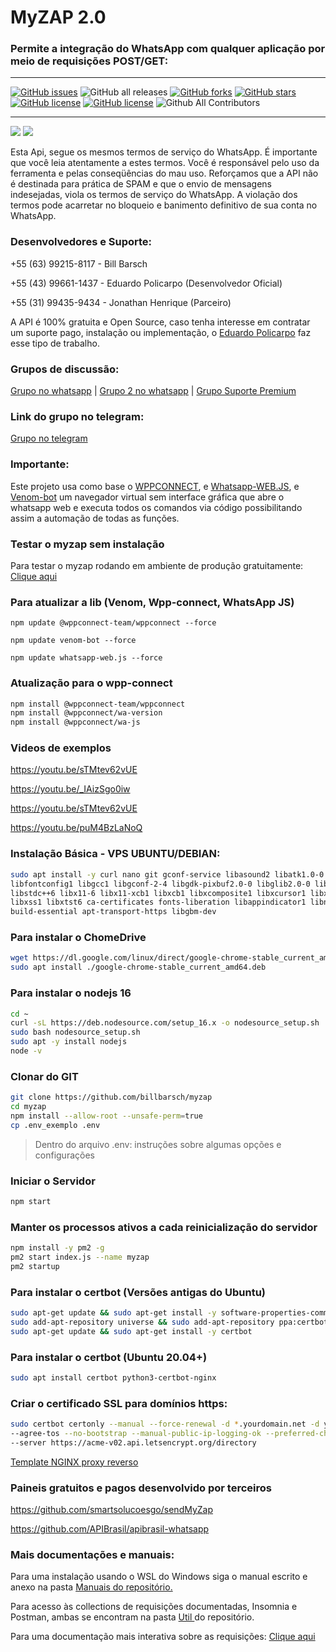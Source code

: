 # MyZAP 2.0

### Permite a integração do WhatsApp com qualquer aplicação por meio de requisições POST/GET:

---

<a href="https://github.com/edupoli/MyZap2.0/issues"><img alt="GitHub issues" src="https://img.shields.io/github/issues/edupoli/MyZap2.0"></a>
<img alt="GitHub all releases" src="https://img.shields.io/github/downloads/billbarsch/myzap/total">
<a href="https://github.com/edupoli/MyZap2.0/network"><img alt="GitHub forks" src="https://img.shields.io/github/forks/edupoli/MyZap2.0"></a>
<a href="https://github.com/edupoli/MyZap2.0/stargazers"><img alt="GitHub stars" src="https://img.shields.io/github/stars/edupoli/MyZap2.0"></a>
<a href="https://github.com/edupoli/MyZap2.0"><img alt="GitHub license" src="https://img.shields.io/github/license/edupoli/MyZap2.0"></a>
<a href="https://github.com/edupoli/MyZap2.0"><img alt="GitHub license" src="https://img.shields.io/badge/node-v14.0-green"></a>
<img alt="Github All Contributors" src="https://img.shields.io/github/all-contributors/all-contributors/all-contributors/master">

---
[<img src="https://img.shields.io/badge/Postman-FF6C37?style=for-the-badge&logo=postman&logoColor=white">](https://documenter.getpostman.com/view/11074732/UVkqrZtZ)
[<img src="https://img.shields.io/badge/WhatsApp-25D366?style=for-the-badge&logo=whatsapp&logoColor=white">](https://api.whatsapp.com/send?phone=554396611437&text=Gostaria%20de%20mais%20informa%C3%A7%C3%B5es%20sobre%20o%20suporte%20da%20API%20MyZAP)

Esta Api, segue os mesmos termos de serviço do WhatsApp. É importante que você leia atentamente a estes termos. Você é responsável pelo uso da ferramenta e pelas conseqüências do mau uso. Reforçamos que a API não é destinada para prática de SPAM e que o envio de mensagens indesejadas, viola os termos de serviço do WhatsApp. A violação dos termos pode acarretar no bloqueio e banimento definitivo de sua conta no WhatsApp.

### Desenvolvedores e Suporte:

+55 (63) 99215-8117 - Bill Barsch

+55 (43) 99661-1437 - Eduardo Policarpo (Desenvolvedor Oficial)

+55 (31) 99435-9434 - Jonathan Henrique (Parceiro)

A API é 100% gratuita e Open Source, caso tenha interesse em contratar um suporte pago, instalação ou implementação, o [Eduardo Policarpo](https://api.whatsapp.com/send?phone=554396611437&text=Gostaria%20de%20mais%20informa%C3%A7%C3%B5es%20sobre%20o%20suporte%20da%20API%20MyZAP) faz esse tipo de trabalho.

### Grupos de discussão:

[Grupo no whatsapp](https://chat.whatsapp.com/IDqZrBmBIYL50Mq63NfraA) |
[Grupo 2 no whatsapp](https://chat.whatsapp.com/CTVp994clKsKunqzczFfu7) |
[Grupo Suporte Premium](https://chat.whatsapp.com/Eg7D1Yd4RIQ07GkTyMKnxd)

### Link do grupo no telegram:

[Grupo no telegram](https://t.me/joinchat/tOiGjpK_0xg4OGZh)

### Importante:

Este projeto usa como base o [WPPCONNECT](https://github.com/wppconnect-team/wppconnect), e [Whatsapp-WEB.JS](https://github.com/pedroslopez/whatsapp-web.js/), e [Venom-bot](https://github.com/orkestral/venom) um navegador virtual sem interface gráfica que abre o whatsapp web e executa todos os comandos via código possibilitando assim a automação de todas as funções.

### Testar o myzap sem instalação

Para testar o myzap rodando em ambiente de produção gratuitamente: <a href="https://apigratis.com.br" target="_blank"> Clique aqui </a>

### Para atualizar a lib (Venom, Wpp-connect, WhatsApp JS)

```npm update @wppconnect-team/wppconnect --force```

```npm update venom-bot --force```

```npm update whatsapp-web.js --force```

### Atualização para o wpp-connect

```bash
npm install @wppconnect-team/wppconnect
npm install @wppconnect/wa-version
npm install @wppconnect/wa-js
```

### Videos de exemplos

https://youtu.be/sTMtev62vUE

https://youtu.be/_IAizSgo0iw

https://youtu.be/sTMtev62vUE

https://youtu.be/puM4BzLaNoQ

### Instalação Básica - VPS UBUNTU/DEBIAN:

```bash
sudo apt install -y curl nano git gconf-service libasound2 libatk1.0-0 libc6 libcairo2 libcups2 libdbus-1-3 libexpat1 \
libfontconfig1 libgcc1 libgconf-2-4 libgdk-pixbuf2.0-0 libglib2.0-0 libgtk-3-0 libnspr4 libpango-1.0-0 libpangocairo-1.0-0 \
libstdc++6 libx11-6 libx11-xcb1 libxcb1 libxcomposite1 libxcursor1 libxdamage1 libxext6 libxfixes3 libxi6 libxrandr2 libxrender1 \
libxss1 libxtst6 ca-certificates fonts-liberation libappindicator1 libnss3 lsb-release xdg-utils wget \
build-essential apt-transport-https libgbm-dev
```

### Para instalar o ChomeDrive

```bash
wget https://dl.google.com/linux/direct/google-chrome-stable_current_amd64.deb
sudo apt install ./google-chrome-stable_current_amd64.deb
```

### Para instalar o nodejs 16

```bash
cd ~
curl -sL https://deb.nodesource.com/setup_16.x -o nodesource_setup.sh
sudo bash nodesource_setup.sh
sudo apt -y install nodejs
node -v
```

### Clonar do GIT

```bash
git clone https://github.com/billbarsch/myzap
cd myzap
npm install --allow-root --unsafe-perm=true
cp .env_exemplo .env
```

> Dentro do arquivo .env:
> instruções sobre algumas opções e configurações

### Iniciar o Servidor

```bash
npm start
```

### Manter os processos ativos a cada reinicialização do servidor

```bash
npm install -y pm2 -g
pm2 start index.js --name myzap
pm2 startup
```

### Para instalar o certbot (Versões antigas do Ubuntu)
```bash
sudo apt-get update && sudo apt-get install -y software-properties-common
sudo add-apt-repository universe && sudo add-apt-repository ppa:certbot/certbot
sudo apt-get update && sudo apt-get install -y certbot
```

### Para instalar o certbot (Ubuntu 20.04+)
```bash
sudo apt install certbot python3-certbot-nginx
```

### Criar o certificado SSL para domínios https:

```sh
sudo certbot certonly --manual --force-renewal -d *.yourdomain.net -d yourdomain.net \
--agree-tos --no-bootstrap --manual-public-ip-logging-ok --preferred-challenges dns-01 \
--server https://acme-v02.api.letsencrypt.org/directory
```
[Template NGINX proxy reverso](https://github.com/AlanMartines/myzap/tree/myzap2.0/nginx "Templates NGINX proxy reverso")

### Paineis gratuitos e pagos desenvolvido por terceiros

https://github.com/smartsolucoesgo/sendMyZap

https://github.com/APIBrasil/apibrasil-whatsapp

### Mais documentações e manuais:

Para uma instalação usando o WSL do Windows siga o manual escrito e anexo na pasta <a href="https://github.com/billbarsch/myzap/tree/myzap2.0/manuais/instalacao_local_windows_ubuntu_wsl" target="_blank"> Manuais do repositório.</a>

Para acesso às collections de requisições documentadas, Insomnia e Postman, ambas se encontram na pasta <a href="https://github.com/billbarsch/myzap/tree/myzap2.0/util/postman" target="_blank"> Util </a> do repositório.

Para uma documentação mais interativa sobre as requisições: <a href="https://documenter.getpostman.com/view/15465271/Tzm3oxnt" target="_blank"> Clique aqui </a>
